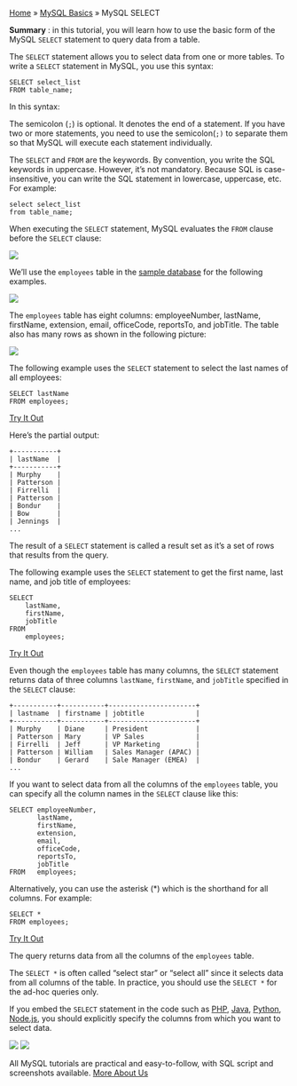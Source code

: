 

[Home](https://www.mysqltutorial.org/) » [MySQL
Basics](https://www.mysqltutorial.org/mysql-basics/) » MySQL SELECT



 **Summary** : in this tutorial, you will learn how to use the basic form of
the MySQL `SELECT` statement to query data from a table.



The `SELECT` statement allows you to select data from one or more tables. To
write a `SELECT` statement in MySQL, you use this syntax:


    
    
    SELECT select_list
    FROM table_name;



In this syntax:



The semicolon (`;`) is optional. It denotes the end of a statement. If you
have two or more statements, you need to use the semicolon(`;)` to separate
them so that MySQL will execute each statement individually.



The `SELECT` and `FROM` are the keywords. By convention, you write the SQL
keywords in uppercase. However, it’s not mandatory. Because SQL is case-
insensitive, you can write the SQL statement in lowercase, uppercase, etc. For
example:


    
    
    select select_list
    from table_name;



When executing the `SELECT` statement, MySQL evaluates the `FROM` clause
before the `SELECT` clause:

![](https://www.mysqltutorial.org/wp-content/uploads/2021/07/MySQL-Select.svg)


We’ll use the `employees` table in the [sample
database](https://www.mysqltutorial.org/mysql-sample-database.aspx) for the
following examples.

![](https://www.mysqltutorial.org/wp-content/uploads/2019/08/employees.png)


The `employees` table has eight columns: employeeNumber, lastName, firstName,
extension, email, officeCode, reportsTo, and jobTitle. The table also has many
rows as shown in the following picture:

![](https://www.mysqltutorial.org/wp-content/uploads/2009/12/MySQL-employees-table.png)


The following example uses the `SELECT` statement to select the last names of
all employees:


    
    
    SELECT lastName
    FROM employees;



[Try It Out](https://www.mysqltutorial.org/tryit/query/mysql-select/#1)



Here’s the partial output:


    
    
    +-----------+
    | lastName  |
    +-----------+
    | Murphy    |
    | Patterson |
    | Firrelli  |
    | Patterson |
    | Bondur    |
    | Bow       |
    | Jennings  |
    ...
    



The result of a `SELECT` statement is called a result set as it’s a set of
rows that results from the query.



The following example uses the `SELECT` statement to get the first name, last
name, and job title of employees:


    
    
    SELECT 
        lastName, 
        firstName, 
        jobTitle
    FROM
        employees;



[Try It Out](https://www.mysqltutorial.org/tryit/query/mysql-select/#2)



Even though the `employees` table has many columns, the `SELECT` statement
returns data of three columns `lastName`, `firstName`, and `jobTitle`
specified in the `SELECT` clause:


    
    
    +-----------+-----------+----------------------+
    | lastname  | firstname | jobtitle             |
    +-----------+-----------+----------------------+
    | Murphy    | Diane     | President            |
    | Patterson | Mary      | VP Sales             |
    | Firrelli  | Jeff      | VP Marketing         |
    | Patterson | William   | Sales Manager (APAC) |
    | Bondur    | Gerard    | Sale Manager (EMEA)  |
    ...
    
    



If you want to select data from all the columns of the `employees` table, you
can specify all the column names in the `SELECT` clause like this:


    
    
    SELECT employeeNumber,
           lastName,
           firstName,
           extension,
           email,
           officeCode,
           reportsTo,
           jobTitle
    FROM   employees; 



Alternatively, you can use the asterisk (*) which is the shorthand for all
columns. For example:


    
    
    SELECT * 
    FROM employees;



[Try It Out](https://www.mysqltutorial.org/tryit/query/mysql-select/#3)



The query returns data from all the columns of the `employees` table.



The `SELECT *` is often called “select star” or “select all” since it selects
data from all columns of the table. In practice, you should use the `SELECT *`
for the ad-hoc queries only.



If you embed the `SELECT` statement in the code such as
[PHP](https://www.mysqltutorial.org/php-mysql/),
[Java](https://www.mysqltutorial.org/mysql-jdbc-tutorial/),
[Python](https://www.mysqltutorial.org/python-mysql/),
[Node.js](https://www.mysqltutorial.org/mysql-nodejs/), you should explicitly
specify the columns from which you want to select data.

![](https://www.mysqltutorial.org/wp-content/themes/evolution/img/left.svg)
![](https://www.mysqltutorial.org/wp-content/themes/evolution/img/right.svg)


All MySQL tutorials are practical and easy-to-follow, with SQL script and
screenshots available. [More About Us](/about-us/)

